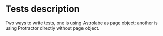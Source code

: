 # Tests description
Two ways to write tests, one is using Astrolabe as page object; another is using Protractor directly without page object.